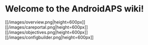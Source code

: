 # Welcome to the AndroidAPS wiki!
[[/images/overview.png|height=600px]]
[[/images/careportal.png|height=600px]]
[[/images/objectives.png|height=600px]]
[[/images/configbuilder.png|height=600px]]